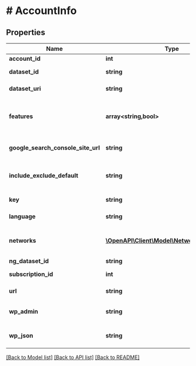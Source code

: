 # # AccountInfo

## Properties

Name | Type | Description | Notes
------------ | ------------- | ------------- | -------------
**account_id** | **int** | The Account Id | [readonly]
**dataset_id** | **string** | The Dataset Id | [optional] [readonly]
**dataset_uri** | **string** | The dataset URI | [readonly]
**features** | **array<string,bool>** | A list of features enabled or disabled for the account | [optional] [readonly]
**google_search_console_site_url** | **string** | Google Search Console Site URL | [optional] [readonly]
**include_exclude_default** | **string** | The default setting for include/exclude URLs. | [optional] [readonly] [default to 'include']
**key** | **string** | The Key | [optional] [readonly]
**language** | **string** | The language code | [optional] [readonly]
**networks** | [**\OpenAPI\Client\Model\NetworkAccountInfo[]**](NetworkAccountInfo.md) | A list of connected Account Information | [readonly]
**ng_dataset_id** | **string** |  | [optional]
**subscription_id** | **int** | The Subscription Id | [readonly]
**url** | **string** | The website URL | [optional] [readonly]
**wp_admin** | **string** | If WordPress, the WP-ADMIN URL | [optional] [readonly]
**wp_json** | **string** | If WordPress, the WP-JSON end-point | [optional] [readonly]

[[Back to Model list]](../../README.md#models) [[Back to API list]](../../README.md#endpoints) [[Back to README]](../../README.md)
